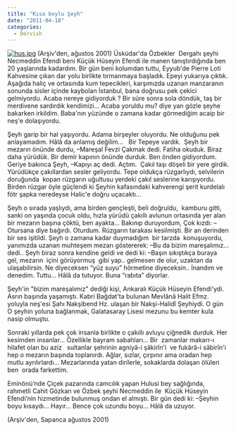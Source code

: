 ```yaml
---
title: "Kısa boylu Şeyh"
date: "2011-04-18"
categories: 
  - Dervish
---
```


[![hus.jpg](/uploads/2011/04/hus.jpg)](/uploads/2011/04/hus.jpg "hus.jpg") (Arşiv'den, ağustos 2001) Üsküdar'da Özbekler  Dergahı şeyhi Necmeddin Efendi beni Küçük Hüseyin Efendi ile manen tanıştırdığında ben 20 yaşlarında kadardım. Bir gün beni kolumdan tuttu, Eyyub'de Pierre Loti Kahvesine çıkan dar yolu birlikte tırmanmaya başladık. Epeyi yukarıya çıktık. Aşağıda haliç ve ortasında kum tepecikleri, karşımızda uzanan manzaranın sonunda sisler içinde kaybolan İstanbul, bana doğrusu pek çekici gelmiyordu. Acaba nereye gidiyorduk ? Bir süre sonra sola döndük, taş bir merdivene sardırdık kendimizi... Acaba yoruldu mu? diye yan gözle şeyhe bakarken irkildim. Baba'nın yüzünde o zamana kadar görmediğim acaip bir neş'e dolaşıyordu.

Şeyh garip bir hal yaşıyordu. Adama birşeyler oluyordu. Ne olduğunu pek anlayamadım. Hâlâ da anlamış değilim...   Bir Tepeye vardık.  Şeyh bir mezarın önünde durdu, –Mareşal Fevzi Çakmak dedi. Fatiha okuduk. Biraz daha yürüdük. Bir demir kapının önünde durduk. Ben önden gidiyordum. Geriye bakınca Şeyh, –Kapıyı aç dedi. Açtım.  Çakıl taşı döşeli bir yere girdik. Yürüdükçe çakıllardan sesler geliyordu. Tepe oldukça rüzgarlıydı, selvilerin doruğunda  kopan rüzgarın uğultusu yerdeki çakıl seslerine karışıyordu.  Birden rüzgar öyle güçlendi ki Şeyhin kafasındaki kahverengi şerit kurdelalı  fötr şapka neredeyse Halic'e doğru uçacaktı...

Şeyh o sırada yaşlıydı, ama birden gençleşti, beli doğruldu,  kamburu gitti, sanki on yaşında çocuk oldu, hızla yürüdü çakıllı avlunun ortasında yer alan bir mezarın başına çöktü, ben ayakta... Bakınıp duruyordum, Çok kızdı: –Otursana diye bağırdı. Oturdum. Rüzgarın tarakası kesilmişti. Bir an derinden bir ses işitildi. Şeyh o zamana kadar duymadığım  bir tarzda  konuşuyordu, yanımızda uzanan muhteşem mezarı göstererek: –Bu da bizim mareşalımız... dedi.. Şeyh biraz sonra kendine geldi ve dedi ki: –Başın sıkıştıkça buraya gel, mezarın  içini görüyormuş  gibi yap.. gelmesen de olur, uzaktan da ulaşabilirsin. Ne diyeceksen “yüz suyu” hörmetine diyeceksin.. İnandım ve denedim. Tuttu... Hâlâ da tutuyor. Buna “rabıta” diyorlar.

Şeyh'in "bizim mareşalımız" dediği kişi, Ankaralı Küçük Hüseyin Efendi'ydi. Asrın başında yaşamıştı. Kabri Bağdat'ta bulunan Mevlânâ Halit Efmz. yoluyla neş'esi Şahı Nakşibend Hz. ulaşan bir Nakşi-Halidî Şeyhiydi. O gün O şeyhin yoluna bağlanmak, Galatasaray Lisesi mezunu bu kemter kula nasip olmuştu.

Sonraki yıllarda pek çok insanla birlikte o çakıllı avluyu çiğnedik durduk. Her kesimden insanlar... Özellikle bayram sabahları... Bir  zamanlar makarr-ı hilafet olan bu aziz   sultanlar şehrinin agniyâ-i şâkirîn'i  ve fukârâ-i sâbirîn'i hep o mezarın başında toplanırdı. Ağlar, sızlar, çırpınır ama oradan hep mutlu ayrılırlardı... Mezarlarında yatan dirilerle, sokaklarda dolaşan ölüleri ben  orada farkettim.

Eminönü’nde Çiçek pazarında camcılık yapan Hulusi bey sağlığında,  rahmetli Cahit Gözkan ve Özbek şeyhi Necmeddin ile  Küçük Hüseyin Efendi’nin hizmetinde bulunmuş ondan el almıştı. Bir gün dedi ki: –Şeyhin boyu kısaydı... Hayır... Bence çok uzundu boyu... Hâlâ da uzuyor.

(Arşiv'den, Sapanca ağustos 2001)
